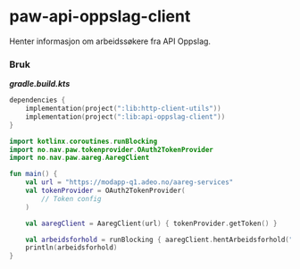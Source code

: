 # paw-api-oppslag-client

Henter informasjon om arbeidssøkere fra API Oppslag.

### Bruk

**_gradle.build.kts_**

```kts
dependencies {
    implementation(project(":lib:http-client-utils"))
    implementation(project(":lib:api-oppslag-client"))
}
```

```kt
import kotlinx.coroutines.runBlocking
import no.nav.paw.tokenprovider.OAuth2TokenProvider
import no.nav.paw.aareg.AaregClient

fun main() {
    val url = "https://modapp-q1.adeo.no/aareg-services"
    val tokenProvider = OAuth2TokenProvider(
        // Token config
    )

    val aaregClient = AaregClient(url) { tokenProvider.getToken() }

    val arbeidsforhold = runBlocking { aaregClient.hentArbeidsforhold("fnr", "callId") }
    println(arbeidsforhold)
}
```
